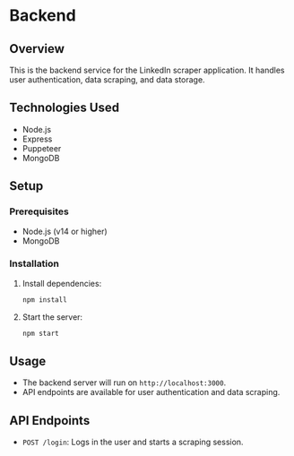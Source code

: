 # Backend

## Overview
This is the backend service for the LinkedIn scraper application. It handles user authentication, data scraping, and data storage.

## Technologies Used
- Node.js
- Express
- Puppeteer
- MongoDB

## Setup

### Prerequisites
- Node.js (v14 or higher)
- MongoDB

### Installation
1. Install dependencies:
    ```sh
    npm install
    ```
2. Start the server:
    ```sh
    npm start
    ```

## Usage
- The backend server will run on `http://localhost:3000`.
- API endpoints are available for user authentication and data scraping.

## API Endpoints
- `POST /login`: Logs in the user and starts a scraping session.